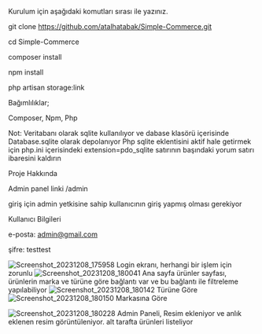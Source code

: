 Kurulum için aşağıdaki komutları sırası ile yazınız.

git clone https://github.com/atalhatabak/Simple-Commerce.git

cd Simple-Commerce

composer install

npm install

php artisan storage:link 

Bağımlılıklar;

Composer, Npm, Php

Not: Veritabanı olarak sqlite kullanılıyor ve dabase klasörü içerisinde Database.sqlite olarak depolanıyor
Php sqlite eklentisini aktif hale getirmek için php.ini içerisindeki 
extension=pdo_sqlite 
satırının başındaki yorum satırı ibaresini kaldırın

Proje Hakkında

Admin panel linki /admin

giriş için admin yetkisine sahip kullanıcının giriş yapmış olması gerekiyor

Kullanıcı Bilgileri

e-posta: admin@gmail.com

şifre: testtest


![Screenshot_20231208_175958](https://github.com/atalhatabak/Simple-Commerce/assets/56918326/636f936d-6ae7-4436-82a6-b5c7d14101aa)
Login ekranı, herhangi bir işlem için zorunlu
![Screenshot_20231208_180041](https://github.com/atalhatabak/Simple-Commerce/assets/56918326/13e48c7b-0a56-4287-a9c6-73bf1716cbd6)
Ana sayfa ürünler sayfası, ürünlerin marka ve türüne göre bağlantı var ve bu bağlantı ile filtreleme yapılabiliyor
![Screenshot_20231208_180142](https://github.com/atalhatabak/Simple-Commerce/assets/56918326/8c75e1d1-8b95-4abc-a623-4dce3ada278c)
Türüne Göre
![Screenshot_20231208_180150](https://github.com/atalhatabak/Simple-Commerce/assets/56918326/49aa260c-153e-40b4-90b0-a3796f68cdd4)
Markasına Göre

![Screenshot_20231208_180228](https://github.com/atalhatabak/Simple-Commerce/assets/56918326/56403f21-a40c-4cd5-abd4-1270de555ae3)
Admin Paneli, Resim ekleniyor ve anlık eklenen resim görüntüleniyor. alt tarafta ürünleri listeliyor 








